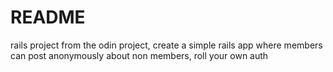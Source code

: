 # README

rails project from the odin project, create a simple rails app where members can post anonymously about non members, roll your own auth


